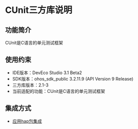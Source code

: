 # CUnit三方库说明
## 功能简介
CUnit是C语言的单元测试框架
## 使用约束
- IDE版本：DevEco Studio 3.1 Beta2
- SDK版本：ohos_sdk_public 3.2.11.9 (API Version 9 Release)
- 三方库版本：2.1-3
- 当前适配的功能：CUnit是C语言的单元测试框架

## 集成方式
+ [应用hap包集成](docs/hap_integrate.md)
